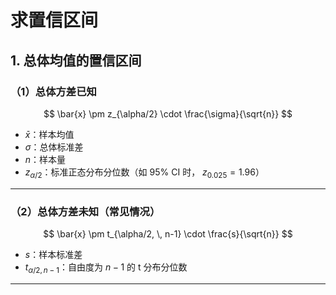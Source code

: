 # 求置信区间

## 1. 总体均值的置信区间

### （1）总体方差已知

$$
\bar{x} \pm z_{\alpha/2} \cdot \frac{\sigma}{\sqrt{n}}
$$

* $\bar{x}$：样本均值
* $\sigma$：总体标准差
* $n$：样本量
* $z_{\alpha/2}$：标准正态分布分位数（如 95% CI 时， $z_{0.025} = 1.96$）

---

### （2）总体方差未知（常见情况）

$$
\bar{x} \pm t_{\alpha/2, \, n-1} \cdot \frac{s}{\sqrt{n}}
$$

* $s$：样本标准差
* $t_{\alpha/2, n-1}$：自由度为 $n-1$ 的 t 分布分位数

---






